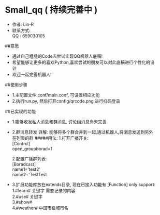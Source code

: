 # Small_qq ( 持续完善中 )
* 作者: Lin-R
* 联系方式:  
	 QQ : 659030105

##意愿
* 通过自己粗糙的Code去尝试实现QQ机器人底稿!
* 希望能够让更多的喜欢Python,喜欢尝试的朋友可以对此底稿进行个性化的设计
* 欢迎一起完善机器人! 

##使用步骤
* 1.主配置文件:conf/main.conf, 可设置相应功能
* 2.执行run.py, 然后打开config/qrcode.png 进行扫码登录

##已实现的功能
* 1.能够收发私人消息和群消息, 讨论组消息尚未完善
* 2.群消息转发
  详解: 能够将多个群合并到一起,通过机器人,将消息发送到另外在列表的群
  #####用法:
  1.打开广播开关:  
    [Control]  
    open_groupborad=1  
  
  2.配置广播群列表:  
    [Boradcast]  
    name1='test2'  
    name2='TestTest

* 3.扩展功能库放在extends目录, 现在已接入功能有
  [Function] only support:  
  1.#learn# 关键字 需要记录的内容  
  2.#use# 关键字  
  3.#show#   
  4.#weather# 中国市级城市名  




